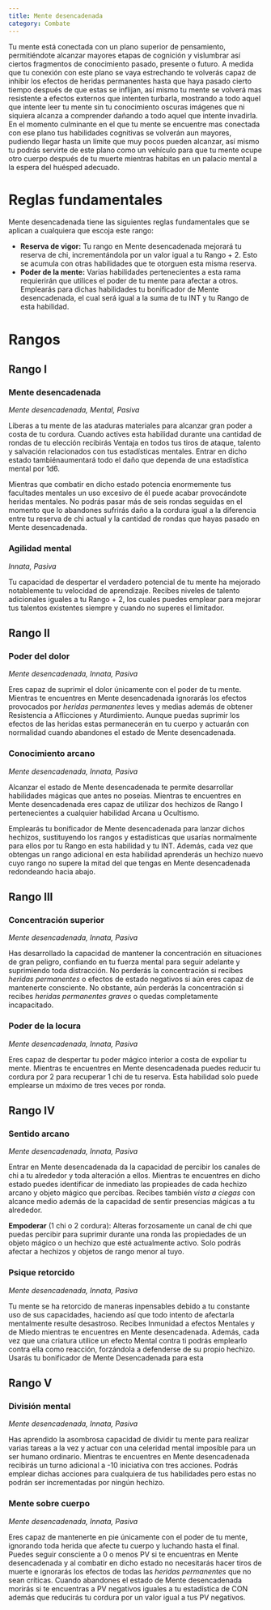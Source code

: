 ```yaml
---
title: Mente desencadenada
category: Combate
---
```


Tu mente está conectada con un plano superior de pensamiento, permitiéndote alcanzar mayores etapas de cognición y vislumbrar así ciertos fragmentos de conocimiento pasado, presente o futuro. A medida que tu conexión con este plano se vaya estrechando te volverás capaz de inhibir los efectos de heridas permanentes hasta que haya pasado cierto tiempo después de que estas se inflijan, así mismo tu mente se volverá mas resistente a efectos externos que intenten turbarla, mostrando a todo aquel que intente leer tu mente sin tu conocimiento oscuras imágenes que ni siquiera alcanza a comprender dañando a todo aquel que intente invadirla. En el momento culminante en el que tu mente se encuentre mas conectada con ese plano tus habilidades cognitivas se volverán aun mayores, pudiendo llegar hasta un límite que muy pocos pueden alcanzar, así mismo tu podrás servirte de este plano como un vehículo para que tu mente ocupe otro cuerpo después de tu muerte mientras habitas  en un palacio mental a la espera del huésped adecuado.

# Reglas fundamentales

Mente desencadenada tiene las siguientes reglas fundamentales que se aplican a cualquiera que escoja este rango:

- **Reserva de vigor:** Tu rango en Mente desencadenada mejorará tu reserva de chi, incrementándola por un valor igual a tu Rango + 2. Esto se acumula con otras habilidades que te otorguen esta misma reserva.
- **Poder de la mente:** Varias habilidades pertenecientes a esta rama requierirán que utilices el poder de tu mente para afectar a otros. Emplearás para dichas habilidades tu bonificador de Mente desencadenada, el cual será igual a la suma de tu INT y tu Rango de esta habilidad.

# Rangos

## Rango I

### Mente desencadenada

*Mente desencadenada, Mental, Pasiva*

Liberas a tu mente de las ataduras materiales para alcanzar gran poder a costa de tu cordura. Cuando actives esta habilidad durante una cantidad de rondas de tu elección recibirás Ventaja en todos tus tiros de ataque, talento y salvación relacionados con tus estadísticas mentales. Entrar en dicho estado tambiénaumentará todo el daño que dependa de una estadística mental por 1d6. 

Mientras que combatir en dicho estado potencia enormemente tus facultades mentales un uso excesivo de él puede acabar provocándote heridas mentales. No podrás pasar más de seis rondas seguidas  en el momento que lo abandones sufrirás daño a la cordura igual a la diferencia entre tu reserva de chi actual y la cantidad de rondas que hayas pasado en Mente desencadenada. 

### Agilidad mental

*Innata, Pasiva*

Tu capacidad de despertar el verdadero potencial de tu mente ha mejorado notablemente tu velocidad de aprendizaje. Recibes niveles de talento adicionales iguales a tu Rango + 2, los cuales puedes emplear para mejorar tus talentos existentes siempre y cuando no superes el limitador. 

## Rango II

### Poder del dolor

*Mente desencadenada, Innata, Pasiva*

Eres capaz de suprimir el dolor únicamente con el poder de tu mente. Mientras te encuentres en Mente desencadenada ignorarás los efectos provocados por *heridas permanentes* leves y medias además de obtener Resistencia a Aflicciones y Aturdimiento. Aunque puedas suprimir los efectos de las heridas estas permanecerán en tu cuerpo y actuarán con normalidad cuando abandones el estado de Mente desencadenada.

### Conocimiento arcano

*Mente desencadenada, Innata, Pasiva*

Alcanzar el estado de Mente desencadenada te permite desarrollar habilidades mágicas que antes no poseías. Mientras te encuentres en Mente desencadenada eres capaz de utilizar dos hechizos de Rango I pertenecientes a cualquier habilidad Arcana u Ocultismo.

Emplearás tu bonificador de Mente desencadenada para lanzar dichos hechizos, sustituyendo los rangos y estadísticas que usarías normalmente para ellos por tu Rango en esta habilidad y tu INT. Además, cada vez que obtengas un rango adicional en esta habilidad aprenderás un hechizo nuevo cuyo rango no supere la mitad del que tengas en Mente desencadenada redondeando hacia abajo. 

## Rango III

### Concentración superior

*Mente desencadenada, Innata, Pasiva*

Has desarrollado la capacidad de mantener la concentración en situaciones de gran peligro, confiando en tu fuerza mental para seguir adelante y suprimiendo toda distracción. No perderás la concentración si recibes *heridas permanentes* o efectos de estado negativos si aún eres capaz de mantenerte consciente. No obstante, aún perderás la concentración si recibes *heridas permanentes graves* o quedas completamente incapacitado.

### Poder de la locura

*Mente desencadenada, Innata, Pasiva*

Eres capaz de despertar tu poder mágico interior a costa de expoliar tu mente. Mientras te encuentres en Mente desencadenada puedes reducir tu cordura por 2 para recuperar 1 chi de tu reserva. Esta habilidad solo puede emplearse un máximo de tres veces por ronda.

## Rango IV

### Sentido arcano

*Mente desencadenada, Innata, Pasiva*

Entrar en Mente desencadenada da la capacidad de percibir los canales de chi a tu alrededor y toda alteración a ellos. Mientras te encuentres en dicho estado puedes identificar de inmediato las propieades de cada hechizo arcano y objeto mágico que percibas. Recibes también *vista a ciegas* con alcance medio además de la capacidad de sentir presencias mágicas a tu alrededor.

**Empoderar** (1 chi o 2 cordura): Alteras forzosamente un canal de chi que puedas percibir para suprimir durante una ronda las propiedades de un objeto mágico o un hechizo que esté actualmente activo. Solo podrás afectar a hechizos y objetos de rango menor al tuyo.

### Psique retorcido

*Mente desencadenada, Innata, Pasiva*

Tu mente se ha retorcido de maneras inpensables debido a tu constante uso de sus capacidades, haciendo así que todo intento de afectarla mentalmente resulte desastroso. Recibes Inmunidad a efectos Mentales y de Miedo mientras te encuentres en Mente desencadenada. Además, cada vez que una criatura utilice un efecto Mental contra ti podrás emplearlo contra ella como reacción, forzándola a defenderse de su propio hechizo. Usarás tu bonificador de Mente Desencadenada para esta

## Rango V

### División mental

*Mente desencadenada, Innata, Pasiva*

Has aprendido la asombrosa capacidad de dividir tu mente para realizar varias tareas a la vez y actuar con una celeridad mental imposible para un ser humano ordinario. Mientras te encuentres en Mente desencadenada recibirás un turno adicional a -10 iniciativa con tres acciones. Podrás emplear dichas acciones para cualquiera de tus habilidades pero estas no podrán ser incrementadas por ningún hechizo.

### Mente sobre cuerpo

*Mente desencadenada, Innata, Pasiva*

Eres capaz de mantenerte en pie únicamente con el poder de tu mente, ignorando toda herida que afecte tu cuerpo y luchando hasta el final. Puedes seguir consciente a 0 o menos PV si te encuentras en Mente desencadenada y al combatir en dicho estado no necesitarás hacer tiros de muerte e ignorarás los efectos de todas las *heridas permanentes* que no sean críticas. Cuando abandones el estado de Mente desencadenada morirás si te encuentras a PV negativos iguales a tu estadística de CON además que reducirás tu cordura por un valor igual a tus PV negativos.